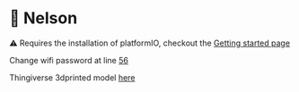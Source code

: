 🤖 Nelson
===

⚠️  Requires the installation of platformIO, checkout the [Getting started page](http://platformio.org/get-started)

Change wifi password at line [56](https://github.com/vitaminwater/nelson/blob/master/src/main.cpp#L56)

Thingiverse 3dprinted model [here](http://www.thingiverse.com/thing:1571631)

